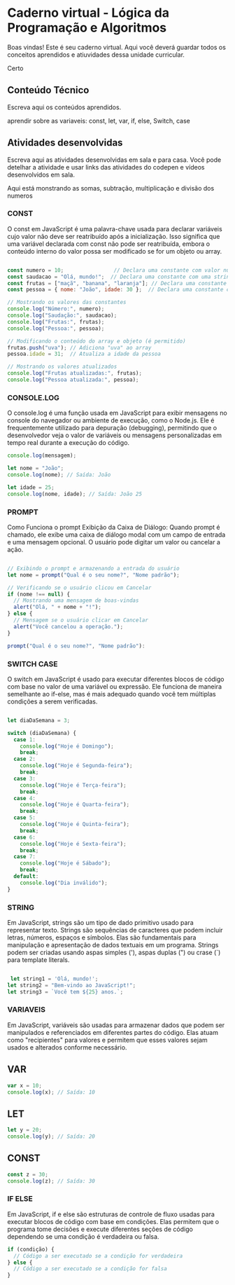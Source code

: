 
# Caderno virtual - Lógica da Programação e Algoritmos
Boas vindas! Este é seu caderno virtual. Aqui você deverá guardar todos os conceitos aprendidos e atiuvidades dessa unidade curricular. 

Certo

## Conteúdo Técnico
Escreva aqui os conteúdos aprendidos.

aprendir sobre as variaveis: const, let, var, if, else, Switch, case

## Atividades desenvolvidas
Escreva aqui as atividades desenvolvidas em sala e para casa. Você pode detelhar a atividade e usar links das atividades do codepen e vídeos desenvolvidos em sala. 

Aqui está monstrando as somas, subtração, multiplicação e divisão dos numeros

 ### CONST
  O const em JavaScript é uma palavra-chave usada para declarar variáveis cujo valor não deve ser reatribuído após a inicialização. Isso significa que uma variável declarada com const não pode ser reatribuída, embora o conteúdo interno do valor possa ser modificado se for um objeto ou array.

 
````js

const numero = 10;                // Declara uma constante com valor numérico
const saudacao = "Olá, mundo!";  // Declara uma constante com uma string
const frutas = ["maçã", "banana", "laranja"]; // Declara uma constante com um array
const pessoa = { nome: "João", idade: 30 };  // Declara uma constante com um objeto

// Mostrando os valores das constantes
console.log("Número:", numero);
console.log("Saudação:", saudacao);
console.log("Frutas:", frutas);
console.log("Pessoa:", pessoa);

// Modificando o conteúdo do array e objeto (é permitido)
frutas.push("uva"); // Adiciona "uva" ao array
pessoa.idade = 31;  // Atualiza a idade da pessoa

// Mostrando os valores atualizados
console.log("Frutas atualizadas:", frutas);
console.log("Pessoa atualizada:", pessoa);

````

### CONSOLE.LOG
O console.log é uma função usada em JavaScript para exibir mensagens no console do navegador ou ambiente de execução, como o Node.js. Ele é frequentemente utilizado para depuração (debugging), permitindo que o desenvolvedor veja o valor de variáveis ou mensagens personalizadas em tempo real durante a execução do código.

````js
console.log(mensagem);

let nome = "João";
console.log(nome); // Saída: João

let idade = 25;
console.log(nome, idade); // Saída: João 25

````


### PROMPT
Como Funciona o prompt
Exibição da Caixa de Diálogo: Quando prompt é chamado, ele exibe uma caixa de diálogo modal com um campo de entrada e uma mensagem opcional. O usuário pode digitar um valor ou cancelar a ação.

````js

// Exibindo o prompt e armazenando a entrada do usuário
let nome = prompt("Qual é o seu nome?", "Nome padrão");

// Verificando se o usuário clicou em Cancelar
if (nome !== null) {
  // Mostrando uma mensagem de boas-vindas
  alert("Olá, " + nome + "!");
} else {
  // Mensagem se o usuário clicar em Cancelar
  alert("Você cancelou a operação.");
}

prompt("Qual é o seu nome?", "Nome padrão"):

````


### SWITCH CASE
O switch em JavaScript é usado para executar diferentes blocos de código com base no valor de uma variável ou expressão. Ele funciona de maneira semelhante ao if-else, mas é mais adequado quando você tem múltiplas condições a serem verificadas.

````js

let diaDaSemana = 3;

switch (diaDaSemana) {
  case 1:
    console.log("Hoje é Domingo");
    break;
  case 2:
    console.log("Hoje é Segunda-feira");
    break;
  case 3:
    console.log("Hoje é Terça-feira");
    break;
  case 4:
    console.log("Hoje é Quarta-feira");
    break;
  case 5:
    console.log("Hoje é Quinta-feira");
    break;
  case 6:
    console.log("Hoje é Sexta-feira");
    break;
  case 7:
    console.log("Hoje é Sábado");
    break;
  default:
    console.log("Dia inválido");
}
````


### STRING
Em JavaScript, strings são um tipo de dado primitivo usado para representar texto. Strings são sequências de caracteres que podem incluir letras, números, espaços e símbolos. Elas são fundamentais para manipulação e apresentação de dados textuais em um programa.
Strings podem ser criadas usando aspas simples ('), aspas duplas (") ou crase (`) para template literals.

````js

 let string1 = 'Olá, mundo!';
let string2 = "Bem-vindo ao JavaScript!";
let string3 = `Você tem ${25} anos.`;
````

### VARIAVEIS 
Em JavaScript, variáveis são usadas para armazenar dados que podem ser manipulados e referenciados em diferentes partes do código. Elas atuam como "recipientes" para valores e permitem que esses valores sejam usados e alterados conforme necessário.

## VAR

````js
var x = 10;
console.log(x); // Saída: 10
````

## LET

````js
let y = 20;
console.log(y); // Saída: 20
````

## CONST

````js
const z = 30;
console.log(z); // Saída: 30
````

### IF ELSE
Em JavaScript, if e else são estruturas de controle de fluxo usadas para executar blocos de código com base em condições. Elas permitem que o programa tome decisões e execute diferentes seções de código dependendo se uma condição é verdadeira ou falsa.

````js
if (condição) {
  // Código a ser executado se a condição for verdadeira
} else {
  // Código a ser executado se a condição for falsa
}
````


 
 
